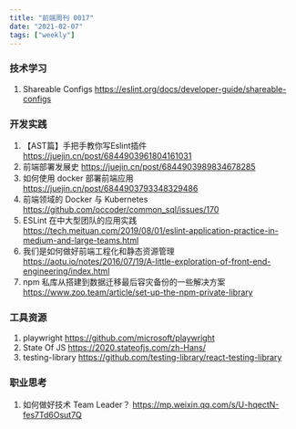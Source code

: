 ```yaml
---
title: "前端周刊 0017"
date: "2021-02-07"
tags: ["weekly"]
---
```


### 技术学习
1. Shareable Configs https://eslint.org/docs/developer-guide/shareable-configs

### 开发实践
1. 【AST篇】手把手教你写Eslint插件 https://juejin.cn/post/6844903961804161031
2. 前端部署发展史 https://juejin.cn/post/6844903989834678285
3. 如何使用 docker 部署前端应用 https://juejin.cn/post/6844903793348329486
4. 前端领域的 Docker 与 Kubernetes https://github.com/occoder/common_sql/issues/170
5. ESLint 在中大型团队的应用实践 https://tech.meituan.com/2019/08/01/eslint-application-practice-in-medium-and-large-teams.html
6. 我们是如何做好前端工程化和静态资源管理 https://aotu.io/notes/2016/07/19/A-little-exploration-of-front-end-engineering/index.html
7. npm 私库从搭建到数据迁移最后容灾备份的一些解决方案 https://www.zoo.team/article/set-up-the-npm-private-library

### 工具资源
1. playwright https://github.com/microsoft/playwright
2. State Of JS https://2020.stateofjs.com/zh-Hans/
3. testing-library https://github.com/testing-library/react-testing-library

### 职业思考
1. 如何做好技术 Team Leader？ https://mp.weixin.qq.com/s/U-hqectN-fes7Td6Osut7Q